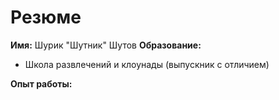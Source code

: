 # Резюме
**Имя:**
Шурик "Шутник" Шутов
**Образование:**
- Школа развлечений и клоунады (выпускник с отличием)

**Опыт работы:**
